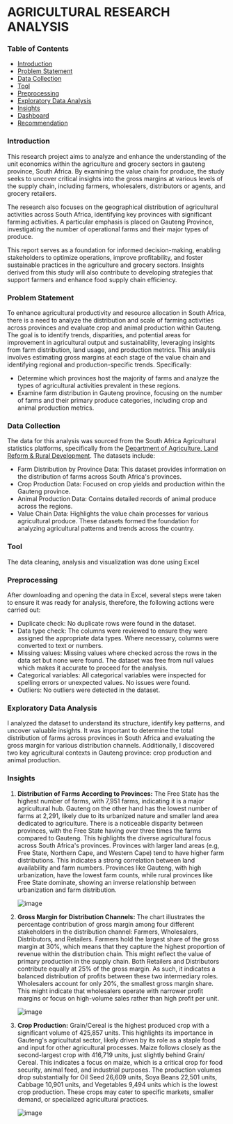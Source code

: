# AGRICULTURAL RESEARCH ANALYSIS 
### Table of Contents
- [Introduction](#Introduction)
- [Problem Statement](#Problem-Statement)
- [Data Collection](#Data-Collection)
- [Tool](#Tool)
- [Preprocessing](#Preprocessing)
- [Exploratory Data Analysis](#Exploratory-Data-Analysis)
- [Insights](#Insights)
- [Dashboard](#Dashboard)
- [Recommendation](#Recommendation)
  
### Introduction 
This research project aims to analyze and enhance the understanding of the unit economics within the agriculture and grocery sectors in gauteng province, South Africa. By examining the value chain for produce, the study seeks to uncover critical insights into the gross margins at various levels of the supply chain, including farmers, wholesalers, distributors or agents, and grocery retailers.

The research also focuses on the geographical distribution of agricultural activities across South Africa, identifying key provinces with significant farming activities. A particular emphasis is placed on Gauteng Province, investigating the number of operational farms and their major types of produce.

This report serves as a foundation for informed decision-making, enabling stakeholders to optimize operations, improve profitability, and foster sustainable practices in the agriculture and grocery sectors. Insights derived from this study will also contribute to developing strategies that support farmers and enhance food supply chain efficiency.

### Problem Statement
To enhance agricultural productivity and resource allocation in South Africa, there is a need to analyze the distribution and scale of farming activities across provinces and evaluate crop and animal production within Gauteng. The goal is to identify trends, disparities, and potential areas for improvement in agricultural output and sustainability, leveraging insights from farm distribution, land usage, and production metrics.
This analysis involves estimating gross margins at each stage of the value chain and identifying regional and production-specific trends. Specifically:
- Determine which provinces host the majority of farms and analyze the types of agricultural activities prevalent in these regions.
- Examine farm distribution in Gauteng province, focusing on the number of farms and their primary produce categories, including crop and animal production metrics.

### Data Collection
The data for this analysis was sourced from the  South Africa Agricultural statistics platforms, specifically from the [Department of Agriculture, Land Reform & Rural Development](https://wwww.dalrrd.gov.za). The datasets include:
- Farm Distribution by Province Data: This dataset provides information on the distribution of farms across South Africa's provinces.
- Crop Production Data: Focused on crop yields and production within the Gauteng province.
- Animal Production Data: Contains detailed records of animal produce across the regions.
- Value Chain Data: Highlights the value chain processes for various agricultural produce.
These datasets formed the foundation for analyzing agricultural patterns and trends across the country.

### Tool
The data cleaning, analysis and visualization was done using Excel

### Preprocessing 
After downloading and opening the data in Excel, several steps were taken to ensure it was ready for analysis, therefore, the following actions were carried out:
- Duplicate check: No duplicate rows were found in the dataset.
- Data type check: The columns were reviewed to ensure they were assigned the appropriate data types. Where necessary, columns were converted to text or numbers.
- Missing values: Missing values where checked across the rows in the data set but none were found. The dataset was free from null values which makes it accurate to proceed for the  analysis.
- Categorical variables: All categorical variables were inspected for spelling errors or unexpected values. No issues were found.
- Outliers: No outliers were detected in the dataset.

### Exploratory Data Analysis
I analyzed the dataset to understand its structure, identify key patterns, and uncover valuable insights. It was important to determine the total distribution of farms across provinces in South Africa and evaluating the gross margin for various distribution channels. Additionally, I discovered two key agricultural contexts in Gauteng province: crop production and animal production.

### Insights

1. **Distribution of Farms According to Provinces:** The Free State has the highest number of farms, with 7,951 farms, indicating it is a major agricultural hub. Gauteng on the other 
   hand has the lowest number of farms at 2,291, likely due to its urbanized nature and smaller land area dedicated to agriculture. There is a noticeable disparity between provinces, 
   with the Free State having over three times the farms compared to Gauteng. This highlights the diverse agricultural focus across South Africa's provinces. Provinces with larger land 
   areas (e.g, Free State, Northern Cape, and Western Cape) tend to have higher farm distributions.
   This indicates a strong correlation between land availability and farm numbers. Provinces like Gauteng, with high urbanization, have the lowest farm counts, while rural provinces like 
   Free State dominate, showing an inverse relationship between urbanization and farm distribution.


   ![image](https://github.com/user-attachments/assets/e119ec82-960a-4bd4-828e-5077ac27dd2b)

2. **Gross Margin for Distribution Channels:** The chart illustrates the percentage contribution of gross margin among four different stakeholders in the distribution channel:
   Farmers, Wholesalers, Distributors, and Retailers. Farmers hold the largest share of the gross margin at 30%, which means that they capture the highest proportion of revenue within 
   the distribution chain. This might reflect the value of primary production in the supply chain. Both Retailers and Distributors contribute equally at 25% of the gross margin.
   As such, it indicates a balanced distribution of profits between these two intermediary roles. Wholesalers account for only 20%, the smallest gross margin share. This might indicate 
   that wholesalers operate with narrower profit margins or focus on high-volume sales rather than high profit per unit.

   ![image](https://github.com/user-attachments/assets/044d7f75-e344-444f-a2c7-f52c93b0aff0)

3.  **Crop Production:** Grain/Cereal is the highest produced crop with a significant volume of 425,857 units. This highlights its importance in Gauteng's agricultutal sector,
   likely driven by its role as a staple food and input for other agricultural processes. Maize follows closely as the second-largest crop with 416,719 units, just slightly behind Grain/    Cereal. This indicates a focus on maize, which is a critical crop for food security, animal feed, and industrial purposes. The production volumes drop substantially for Oil Seed     26,609 units, Soya Beans 22,501 units, Cabbage 10,901 units, and Vegetables 9,494 units which is the lowest crop production. These crops may cater to specific markets, smaller demand, or specialized agricultural practices.

    ![image](https://github.com/user-attachments/assets/dd149e04-72bb-45fb-bf83-b44f96d8746f)

   

 














